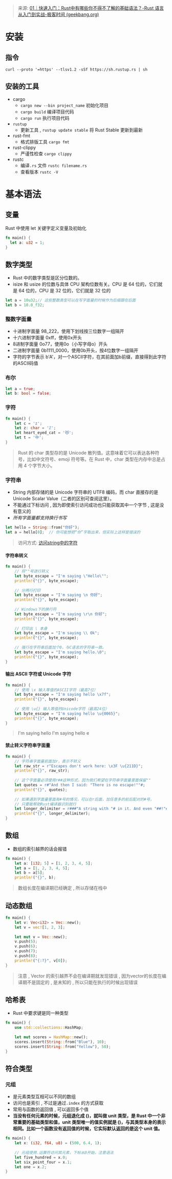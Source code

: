 > 来源: [01｜快速入门：Rust中有哪些你不得不了解的基础语法？-Rust 语言从入门到实战-极客时间 (geekbang.org)](https://time.geekbang.org/column/article/718865)


# 安装

## 指令

```shell
curl --proto '=https' --tlsv1.2 -sSf https://sh.rustup.rs | sh
```

## 安装的工具

- cargo
	- `cargo new --bin project_name` 初始化项目
	- `cargo build` 编译项目代码
	- `cargo run` 执行项目代码
- `rustup`
	- 更新工具 , `rustup update stable` 将 Rust Stable 更新到最新
- rust-fmt
	- 格式排版工具 `cargo fmt`
- rust-clippy
	- 严谨性检查 `cargo clippy`
- rustc
	- 编译`.rs` 文件 `rustc filename.rs`
	- 查看版本 `rustc -V`


# 基本语法

## 变量
Rust 中使用 let 关键字定义变量及初始化
```rust
fn main() {
  let a: u32 = 1;
}
```


## 数字类型
- Rust 中的数字类型是区分位数的。
- isize 和 usize 的位数与具体 CPU 架构位数有关。CPU 是 64 位的，它们就是 64 位的，CPU 是 32 位的，它们就是 32 位的
```rust
let a = 10u32;// 这些整数类型可以在写字面量的时候作为后缀跟在后面
let b = 10.0_f32;
```

### 整数字面量
- 十进制字面量 98_222，使用下划线按三位数字一组隔开
- 十六进制字面量 0xff，使用0x开头
- 8进制字面量 0o77，使用0o（小写字母o）开头
- 二进制字面量 0b1111_0000，使用0b开头，按4位数字一组隔开
- 字符的字节表示 b'A'，对一个ASCII字符，在其前面加b前缀，直接得到此字符的ASCII码值

### 布尔
```rust
let a = true;
let b: bool = false;
```

### 字符
```rust
fn main() {
    let c = 'z';
    let z: char = 'ℤ'; 
    let heart_eyed_cat = '😻';
    let t = '中';
}
```
> Rust 的 char 类型存的是 Unicode 散列值。这意味着它可以表达各种符号，比如中文符号、emoji 符号等。在 Rust 中，char 类型在内存中总是占用 4 个字节大小。

### 字符串

- String 内部存储的是 Unicode 字符串的 UTF8 编码，而 char 直接存的是 Unicode Scalar Value（二者的区别可查阅这里）。
- 不能通过下标访问 , 因为即使索引访问成功也只能获取其中一个字节 , 这是没有意义的
- *所有字面量都支持换行书写*
```rust
let hello = String::from("你好");
let a = hello[0];  // 你可能想把“你”字取出来，但实际上这样是错误的
```
> 访问方式: [访问string中的字符](../../其他积累/Rust/访问string中的字符.md)


#### 字符串转义
```rust
fn main() {
    // 将""号进行转义
    let byte_escape = "I'm saying \"Hello\"";
    println!("{}", byte_escape);
    
    // 分两行打印
    let byte_escape = "I'm saying \n 你好";
    println!("{}", byte_escape);
    
    // Windows下的换行符
    let byte_escape = "I'm saying \r\n 你好";
    println!("{}", byte_escape);
    
    // 打印出 \ 本身
    let byte_escape = "I'm saying \\ Ok";
    println!("{}", byte_escape);
    
    // 强行在字符串后面加个0，与C语言的字符串一致。
    let byte_escape = "I'm saying hello.\0";
    println!("{}", byte_escape);
}
```

#### 输出 ASCII 字符或 Unicode 字符

```rust
fn main() {
    // 使用 \x 输入等值的ASCII字符（最高7位）
    let byte_escape = "I'm saying hello \x7f";
    println!("{}", byte_escape);
    
    // 使用 \u{} 输入等值的Unicode字符（最高24位）
    let byte_escape = "I'm saying hello \u{0065}";
    println!("{}", byte_escape);
}
```
> I'm saying hello 
  I'm saying hello e


#### 禁止转义字符串字面量
```rust
fn main() {
    // 字符串字面量前面加r，表示不转义
    let raw_str = r"Escapes don't work here: \x3F \u{211D}";
    println!("{}", raw_str);
    
    // 这个字面量必须使用r##这种形式，因为我们希望在字符串字面量里面保留""
    let quotes = r#"And then I said: "There is no escape!""#;
    println!("{}", quotes);
    
    // 如果遇到字面量里面有#号的情况，可以在r后面，加任意多的前后配对的#号，
    // 只要能帮助Rust编译器识别就行
    let longer_delimiter = r###"A string with "# in it. And even "##!"###;
    println!("{}", longer_delimiter);
}
```



## 数组
- 数组的索引越界的话会报错
```rust
fn main() {
    let a: [i32; 5] = [1, 2, 3, 4, 5];
    let a = [1, 2, 3, 4, 5];
    let b = a[5]; 
    println!("{}", b);
```
> 数组长度在编译期已经确定 , 所以存储在栈中


## 动态数组

```rust
fn main() {
    let v: Vec<i32> = Vec::new();
    let v = vec![1, 2, 3];
    
    let mut v = Vec::new();
    v.push(5);
    v.push(6);
    v.push(7);
    v.push(8);
    println!("{:?}", v[0]);
}
```

> 注意 , Vector 的索引越界不会在编译期就发现错误 , 因为vector的长度在编译期不是固定的 , 是未知的 , 所以只能在执行的时候出现错误


## 哈希表
- Rust 中要求键是同一种类型

```rust
fn main() {
    use std::collections::HashMap;
    
    let mut scores = HashMap::new();
    scores.insert(String::from("Blue"), 10);
    scores.insert(String::from("Yellow"), 50);
}
```

## 符合类型

### 元组
- 是元素类型互相可以不同的数组
- 访问也是索引 , 不过是通过`.index` 的方式获取
- 常用与函数的返回值 , 可以返回多个值 
- **当没有任何元素的时候，元组退化成 ()，就叫做 unit 类型，是 Rust 中一个非常重要的基础类型和值，unit 类型唯一的值实例就是 ()，与其类型本身的表示相同。比如一个函数没有返回值的时候，它实际默认返回的是这个 unit 值。** 
```rust
fn main() {
    let x: (i32, f64, u8) = (500, 6.4, 1);
    
    // 元组使用.运算符访问其元素，下标从0开始，注意语法
    let five_hundred = x.0;
    let six_point_four = x.1;
    let one = x.2;
}
```


